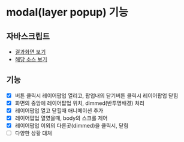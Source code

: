 # modal(layer popup) 기능

## 자바스크립트
- [결과화면 보기](https://yeony1011.github.io/2019script_ex/190325/190325_v2.html)
- [해당 소스 보기](https://github.com/yeony1011/2019script_ex/blob/master/modal/common.js)

## 기능
- [x] 버튼 클릭시 레이어팝업 열리고, 팝업내의 닫기버튼 클릭시 레이어팝업 닫힘 
- [x] 화면의 중앙에 레이어팝업 위치, dimmed(반투명배경) 처리
- [x] 레이어팝업 열고 닫힐때 애니메이션 추가
- [x] 레이어팝업 열였을때, body의 스크롤 제어
- [x] 레이어팝업 이외의 다른곳(dimmed)을 클릭시, 닫힘
- [ ] 다양한 상황 대처